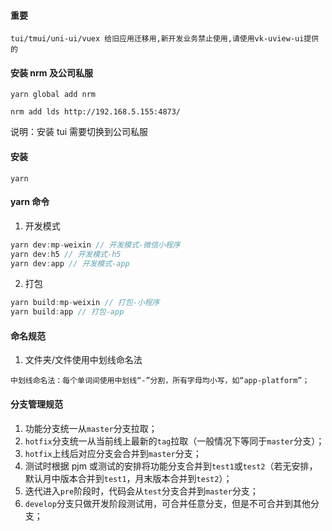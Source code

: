 #### 重要

```
tui/tmui/uni-ui/vuex 给旧应用迁移用,新开发业务禁止使用,请使用vk-uview-ui提供的
```

#### 安装 nrm 及公司私服

```
yarn global add nrm

nrm add lds http://192.168.5.155:4873/
```

说明：安装 tui 需要切换到公司私服

#### 安装

```
yarn
```

#### yarn 命令

1. 开发模式

```ts
yarn dev:mp-weixin // 开发模式-微信小程序
yarn dev:h5 // 开发模式-h5
yarn dev:app // 开发模式-app
```

2. 打包

```ts
yarn build:mp-weixin // 打包-小程序
yarn build:app // 打包-app
```

#### 命名规范

1. 文件夹/文件使用中划线命名法

```
中划线命名法：每个单词间使用中划线“-”分割，所有字母均小写，如“app-platform”；
```

#### 分支管理规范

1. 功能分支统一从`master`分支拉取；
2. `hotfix`分支统一从当前线上最新的`tag`拉取（一般情况下等同于`master`分支）；
3. `hotfix`上线后对应分支会合并到`master`分支；
4. 测试时根据 pjm 或测试的安排将功能分支合并到`test1`或`test2`（若无安排，默认月中版本合并到`test1`，月末版本合并到`test2`）；
5. 迭代进入`pre`阶段时，代码会从`test`分支合并到`master`分支；
6. `develop`分支只做开发阶段测试用，可合并任意分支，但是不可合并到其他分支；
